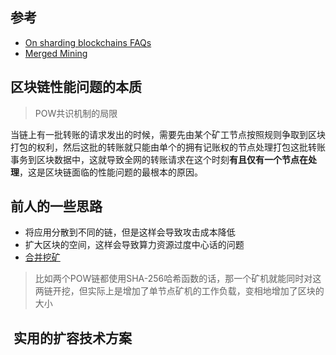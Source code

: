 ## 参考

- [On sharding blockchains FAQs](https://eth.wiki/sharding/Sharding-FAQs)
- [Merged Mining](https://academy.binance.com/en/glossary/merged-mining)

## 区块链性能问题的本质

> POW共识机制的局限

当链上有一批转账的请求发出的时候，需要先由某个矿工节点按照规则争取到区块打包的权利，然后这批的转账就只能由单个的拥有记账权的节点处理打包这批转账事务到区块数据中，这就导致全网的转账请求在这个时刻**有且仅有一个节点在处理**，这是区块链面临的性能问题的最根本的原因。

## 前人的一些思路

- 将应用分散到不同的链，但是这样会导致攻击成本降低
- 扩大区块的空间，这样会导致算力资源过度中心话的问题
- [合并挖矿](https://academy.binance.com/en/glossary/merged-mining)
> 比如两个POW链都使用SHA-256哈希函数的话，那一个矿机就能同时对这两链开挖，但实际上是增加了单节点矿机的工作负载，变相地增加了区块的大小

##  实用的扩容技术方案